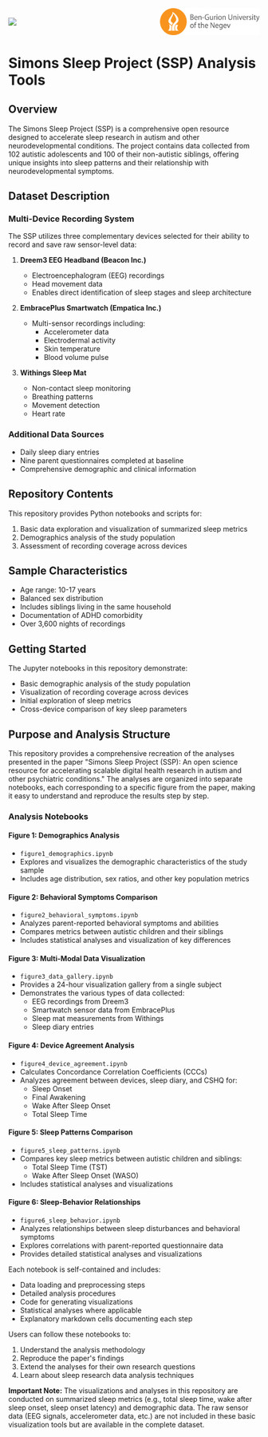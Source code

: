 <div style="display: flex; justify-content: space-between; align-items: center;">
  <img src="./images/Simons_logo.png" width="200"/>
  &nbsp;&nbsp;&nbsp;&nbsp;&nbsp;&nbsp;&nbsp;&nbsp;&nbsp;&nbsp; 
  &nbsp;&nbsp;&nbsp;&nbsp;&nbsp;&nbsp;&nbsp;&nbsp;&nbsp;&nbsp;
  &nbsp;&nbsp;&nbsp;&nbsp;&nbsp;&nbsp;&nbsp;&nbsp;&nbsp;&nbsp;
  &nbsp;&nbsp;&nbsp;&nbsp;&nbsp;&nbsp;&nbsp;&nbsp;&nbsp;&nbsp;
  &nbsp;&nbsp;&nbsp;&nbsp;&nbsp;&nbsp;&nbsp;&nbsp;&nbsp;&nbsp;
  &nbsp;&nbsp;&nbsp;&nbsp;&nbsp;&nbsp;&nbsp;&nbsp;&nbsp;&nbsp;
  &nbsp;&nbsp;&nbsp;&nbsp;&nbsp;&nbsp;&nbsp;&nbsp;&nbsp;&nbsp;
  &nbsp;&nbsp;&nbsp;&nbsp;&nbsp;&nbsp;&nbsp;&nbsp;&nbsp;&nbsp;
  &nbsp;&nbsp;&nbsp;&nbsp;&nbsp;&nbsp;&nbsp;&nbsp;&nbsp;&nbsp;

  <img src="./images/BGU_logo.png" width="200"/>
</div>

  
# Simons Sleep Project (SSP) Analysis Tools

## Overview
The Simons Sleep Project (SSP) is a comprehensive open resource designed to accelerate sleep research in autism and other neurodevelopmental conditions. The project contains data collected from 102 autistic adolescents and 100 of their non-autistic siblings, offering unique insights into sleep patterns and their relationship with neurodevelopmental symptoms.

## Dataset Description

### Multi-Device Recording System
The SSP utilizes three complementary devices selected for their ability to record and save raw sensor-level data:

1. **Dreem3 EEG Headband (Beacon Inc.)**
   - Electroencephalogram (EEG) recordings
   - Head movement data
   - Enables direct identification of sleep stages and sleep architecture

2. **EmbracePlus Smartwatch (Empatica Inc.)**
   - Multi-sensor recordings including:
     - Accelerometer data
     - Electrodermal activity
     - Skin temperature
     - Blood volume pulse

3. **Withings Sleep Mat**
   - Non-contact sleep monitoring
   - Breathing patterns
   - Movement detection
   - Heart rate

### Additional Data Sources
- Daily sleep diary entries
- Nine parent questionnaires completed at baseline
- Comprehensive demographic and clinical information

## Repository Contents

This repository provides Python notebooks and scripts for:
1. Basic data exploration and visualization of summarized sleep metrics
2. Demographics analysis of the study population
3. Assessment of recording coverage across devices

## Sample Characteristics
- Age range: 10-17 years
- Balanced sex distribution
- Includes siblings living in the same household
- Documentation of ADHD comorbidity
- Over 3,600 nights of recordings

## Getting Started
The Jupyter notebooks in this repository demonstrate:
- Basic demographic analysis of the study population
- Visualization of recording coverage across devices
- Initial exploration of sleep metrics
- Cross-device comparison of key sleep parameters

## Purpose and Analysis Structure

This repository provides a comprehensive recreation of the analyses presented in the paper "Simons Sleep Project (SSP): An open science resource for accelerating scalable digital health research in autism and other psychiatric conditions." The analyses are organized into separate notebooks, each corresponding to a specific figure from the paper, making it easy to understand and reproduce the results step by step.

### Analysis Notebooks

#### Figure 1: Demographics Analysis
- `figure1_demographics.ipynb`
- Explores and visualizes the demographic characteristics of the study sample
- Includes age distribution, sex ratios, and other key population metrics

#### Figure 2: Behavioral Symptoms Comparison
- `figure2_behavioral_symptoms.ipynb`
- Analyzes parent-reported behavioral symptoms and abilities
- Compares metrics between autistic children and their siblings
- Includes statistical analyses and visualization of key differences

#### Figure 3: Multi-Modal Data Visualization
- `figure3_data_gallery.ipynb`
- Provides a 24-hour visualization gallery from a single subject
- Demonstrates the various types of data collected:
  - EEG recordings from Dreem3
  - Smartwatch sensor data from EmbracePlus
  - Sleep mat measurements from Withings
  - Sleep diary entries

#### Figure 4: Device Agreement Analysis
- `figure4_device_agreement.ipynb`
- Calculates Concordance Correlation Coefficients (CCCs)
- Analyzes agreement between devices, sleep diary, and CSHQ for:
  - Sleep Onset
  - Final Awakening
  - Wake After Sleep Onset
  - Total Sleep Time

#### Figure 5: Sleep Patterns Comparison
- `figure5_sleep_patterns.ipynb`
- Compares key sleep metrics between autistic children and siblings:
  - Total Sleep Time (TST)
  - Wake After Sleep Onset (WASO)
- Includes statistical analyses and visualizations

#### Figure 6: Sleep-Behavior Relationships
- `figure6_sleep_behavior.ipynb`
- Analyzes relationships between sleep disturbances and behavioral symptoms
- Explores correlations with parent-reported questionnaire data
- Provides detailed statistical analyses and visualizations

Each notebook is self-contained and includes:
- Data loading and preprocessing steps
- Detailed analysis procedures
- Code for generating visualizations
- Statistical analyses where applicable
- Explanatory markdown cells documenting each step

Users can follow these notebooks to:
1. Understand the analysis methodology
2. Reproduce the paper's findings
3. Extend the analyses for their own research questions
4. Learn about sleep research data analysis techniques

**Important Note:** The visualizations and analyses in this repository are conducted on summarized sleep metrics (e.g., total sleep time, wake after sleep onset, sleep onset latency) and demographic data. The raw sensor data (EEG signals, accelerometer data, etc.) are not included in these basic visualization tools but are available in the complete dataset.
